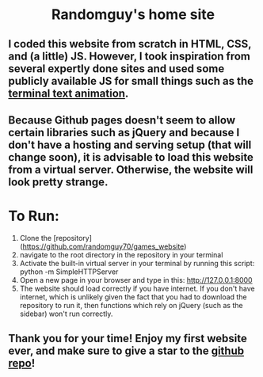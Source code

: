 # <center> Randomguy's home site </center>

## I coded this website from scratch in HTML, CSS, and (a little) JS. However, I took inspiration from several expertly done sites and used some publicly available JS for small things such as the [terminal text animation](https://github.com/randomguy70/games_website/blob/cf7befaf2b50c446ad38d17b4d52ed5ef38f3ad0/scripts/underscore_text.js#L1). 

## Because Github pages doesn't seem to allow certain libraries such as jQuery and because I don't have a hosting and serving setup (that will change soon), it is advisable to load this website from a virtual server. Otherwise, the website will look pretty strange.

# To Run:

1. Clone the [repository] (https://github.com/randomguy70/games_website)
2. navigate to the root directory in the repository in your terminal
3. Activate the built-in virtual server in your terminal by running this script: python -m SimpleHTTPServer
4. Open a new page in your browser and type in this: http://127.0.0.1:8000
5. The website should load correctly if you have internet. If you don't have internet, which is unlikely given the fact that you had to download the repository to run it, then functions which rely on jQuery (such as the sidebar) won't run correctly.

## Thank you for your time! Enjoy my first website ever, and make sure to give a star to the [github repo](https://github.com/randomguy70/games_website)!